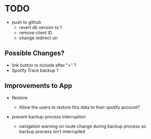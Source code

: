 # TODO

- push to github
  - revert db version to 1
  - remove client ID
  - change redirect uri

## Possible Changes?

- link button to include after ">" ?
- Spotify Track backup ?

## Improvements to App

- Restore

  - Allow the users to restore this data to their spotify account?

- prevent backup process interruption

  - navigation warning on route change during backup process so backup process isn't interrupted
